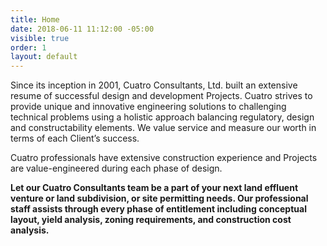 ```yaml
---
title: Home
date: 2018-06-11 11:12:00 -05:00
visible: true
order: 1
layout: default
---
```


Since its inception in 2001, Cuatro Consultants, Ltd. built an extensive resume of successful design and development Projects.  Cuatro strives to provide unique and innovative engineering solutions to challenging technical problems using a holistic approach balancing regulatory, design and constructability elements.  We value service and measure our worth in terms of each Client’s success. 

Cuatro professionals have extensive construction experience and Projects are value-engineered during each phase of design.

__Let our Cuatro Consultants team be a part of your next land effluent venture or land subdivision, or site permitting needs.  Our professional staff assists through every phase of entitlement including conceptual layout, yield analysis, zoning requirements, and construction cost analysis.__